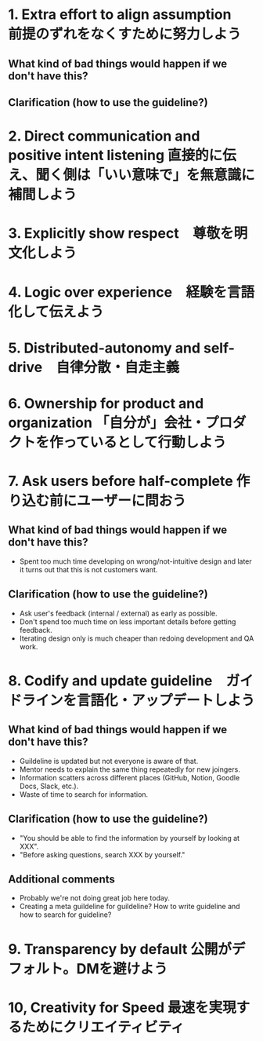 # 1. Extra effort to align assumption　前提のずれをなくすために努力しよう
## What kind of bad things would happen if we don't have this?
## Clarification (how to use the guideline?)
# 2. Direct communication and positive intent listening 直接的に伝え、聞く側は「いい意味で」を無意識に補間しよう
# 3. Explicitly show respect　尊敬を明文化しよう
# 4. Logic over experience　経験を言語化して伝えよう
# 5. Distributed-autonomy and self-drive　自律分散・自走主義
# 6. Ownership for product and organization	「自分が」会社・プロダクトを作っているとして行動しよう

# 7. Ask users before half-complete		作り込む前にユーザーに問おう
## What kind of bad things would happen if we don't have this?
- Spent too much time developing on wrong/not-intuitive design and later it turns out that this is not customers want.
## Clarification (how to use the guideline?)
- Ask user's feedback (internal / external) as early as possible.
- Don't spend too much time on less important details before getting feedback.
- Iterating design only is much cheaper than redoing development and QA work.

# 8. Codify and update guideline　ガイドラインを言語化・アップデートしよう
## What kind of bad things would happen if we don't have this?
- Guildeline is updated but not everyone is aware of that.
- Mentor needs to explain the same thing repeatedly for new joingers.
- Information scatters across different places (GitHub, Notion, Goodle Docs, Slack, etc.).
- Waste of time to search for information.
## Clarification (how to use the guideline?)
- "You should be able to find the information by yourself by looking at XXX".
- "Before asking questions, search XXX by yourself."
## Additional comments
- Probably we're not doing great job here today.
- Creating a meta guildeline for guildeline? How to write guideline and how to search for guideline?

# 9. Transparency by default		公開がデフォルト。DMを避けよう
# 10, Creativity for Speed		最速を実現するためにクリエイティビティ
